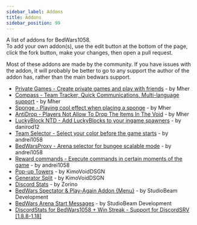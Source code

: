 ```yaml
---
sidebar_label: Addons
title: Addons
sidebar_position: 99
---
```

A list of addons for BedWars1058. <br/>
To add your own addon(s), use the edit button at the bottom of the page, click the fork button, make your changes, then open a pull request.

Most of these addons are made by the community.
If you have issues with the addon, it will probably be better to go to any support the author of the addon has, rather than the main bedwars support.


- [Private Games - Create private games and play with friends](https://polymart.org/resource/1620) - by Mher
- [Compass - Team Tracker, Quick Communications, Multi-language support](https://www.spigotmc.org/resources/91537/) - by Mher
- [Sponge - Playing cool effect when placing a sponge](https://www.spigotmc.org/resources/93540/) - by Mher
- [AntiDrop - Players Not Allow To Drop The Items In The Void](https://www.spigotmc.org/resources/86391/) - by Mher
- [LuckyBlock NTD - Add LuckyBlocks to your ingame spawners](https://www.spigotmc.org/resources/94872/) - by danirod12
- [Team Selector - Select your color before the game starts](https://www.spigotmc.org/resources/60438/) - by andrei1058
- [BedWarsProxy - Arena selector for bungee scalable mode](https://www.spigotmc.org/resources/66642/) - by andrei1058
- [Reward commands - Execute commands in certain moments of the game](https://www.spigotmc.org/resources/55381/) - by andrei1058
- [Pop-up Towers](https://www.spigotmc.org/resources/83661/) - by KimoVoidDSGN
- [Generator Split](https://www.spigotmc.org/resources/83883/) - by KimoVoidDSGN
- [Discord Stats](https://www.mc-market.org/resources/20403/) - by Zorino
- [BedWars Spectator & Play-Again Addon {Menu}](https://polymart.org/resource/bw1058-spectator-options-free.1937) - by StudioBeam Development
- [BedWars Arena Start Messages](https://polymart.org/resource/bedwars1058-arena-start-message.1880) - by StudioBeam Development
- [DiscordStats for BedWars1058 + Win Streak - Support for DiscordSRV [1.8.8-1.18]](https://www.spigotmc.org/resources/%E2%9A%9C%EF%B8%8F-discordstats-for-bedwars1058-win-streak-support-for-discordsrv-1-8-8-1-18.99183/)
